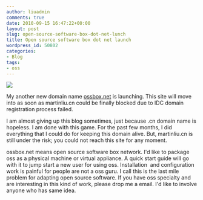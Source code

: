 ```yaml
---
author: liuadmin
comments: true
date: 2010-09-15 16:47:22+00:00
layout: post
slug: open-source-software-box-dot-net-lunch
title: Open source software box dot net launch
wordpress_id: 50802
categories:
- Blog
tags:
- oss
---
```


[![](http://cdn1.martinliu.cn/wp-content/uploads/2010/09/cardboard-box-open-lg.jpg)](http://martinliu.cn/2010/09/open-source-software-box-dot-net-lunch.html/cardboard-box-open-lg/)

My another new domain name [ossbox.net](http://ossbox.net/) is launching. This site will move into as soon as martinliu.cn could be finally blocked due to IDC domain registration process failed.

I am almost giving up this blog sometimes, just because .cn domain name is hopeless. I am done with this game. For the past few months, I did everything that I could do for keeping this domain alive. But, martinliu.cn is still under the risk; you could not reach this site for any moment.

ossbox.net means open source software box network. I'd like to package oss as a physical machine or virtual appliance. A quick start guide will go with it to jump start a new user for using oss. Installation  and configuration work is painful for people are not a oss guru. I call this is the last mile problem for adapting open source software. If you have oss specialty and are interesting in this kind of work, please drop me a email. I'd like to involve anyone who has same idea.
